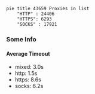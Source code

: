 
```mermaid
pie title 43659 Proxies in list
    "HTTP" : 24406
    "HTTPS": 6293
    "SOCKS" : 17921
```

### Some Info
#### Average Timeout

- mixed: 3.0s
- http: 1.5s
- https: 8.6s
- socks: 6.2s